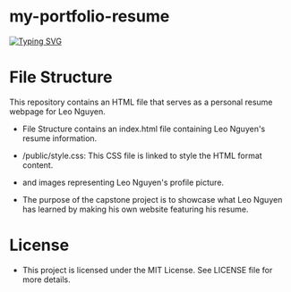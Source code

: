 # my-portfolio-resume

[![Typing SVG](https://readme-typing-svg.demolab.com?font=Kalnia+Glaze&pause=1000&width=435&lines=Welcome+to+lakWinn's+Coding+Portfolio;YOOOOOO)](https://git.io/typing-svg)

# File Structure
This repository contains an HTML file that serves as a personal resume webpage for Leo Nguyen.

* File Structure contains an index.html file containing Leo Nguyen's resume information.
* /public/style.css: This CSS file is linked to style the HTML format content.
* and images representing Leo Nguyen's profile picture.

* The purpose of the capstone project is to showcase what Leo Nguyen has learned by making his own website featuring his resume.

# License
* This project is licensed under the MIT License. See LICENSE file for more details.

